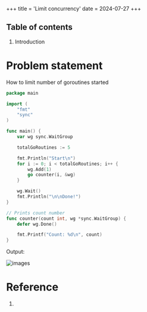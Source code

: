 +++
title = 'Limit concurrency'
date = 2024-07-27
+++

## Table of contents

1. Introduction

# Problem statement

How to limit number of goroutines started 


```go
package main

import (
	"fmt"
	"sync"
)

func main() {
	var wg sync.WaitGroup

	totalGoRoutines := 5

	fmt.Println("Start\n")
	for i := 0; i < totalGoRoutines; i++ {
		wg.Add(1)
		go counter(i, &wg)
	}

	wg.Wait()
	fmt.Println("\n\nDone!")
}

// Prints count number
func counter(count int, wg *sync.WaitGroup) {
	defer wg.Done()

	fmt.Printf("Count: %d\n", count)
}
```

Output:

![images](/golang/post-1/1.png)


# Reference

1. 